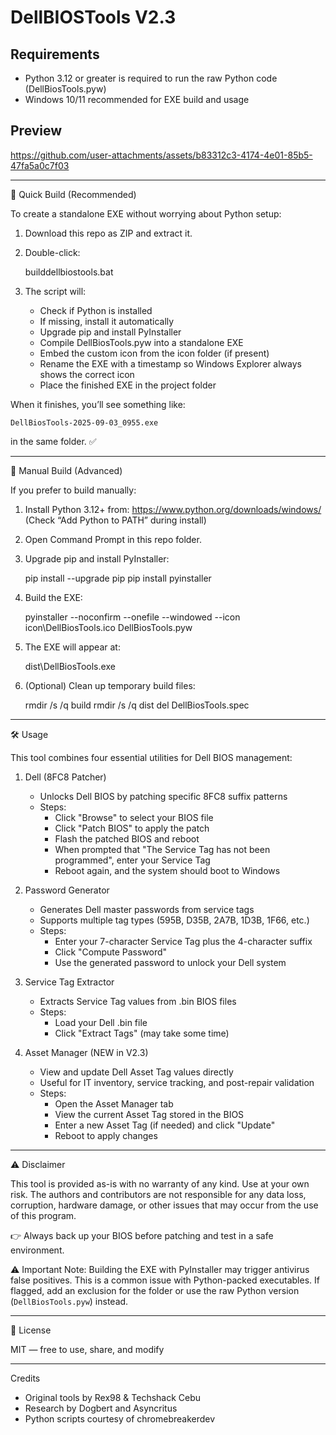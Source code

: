DellBIOSTools V2.3
==================

Requirements
------------
- Python 3.12 or greater is required to run the raw Python code (DellBiosTools.pyw)
- Windows 10/11 recommended for EXE build and usage

Preview
-------
https://github.com/user-attachments/assets/b83312c3-4174-4e01-85b5-47fa5a0c7f03

------------------------------------------------------------
🚀 Quick Build (Recommended)

To create a standalone EXE without worrying about Python setup:

1. Download this repo as ZIP and extract it.
2. Double-click:

    builddellbiostools.bat

3. The script will:
   - Check if Python is installed
   - If missing, install it automatically
   - Upgrade pip and install PyInstaller
   - Compile DellBiosTools.pyw into a standalone EXE
   - Embed the custom icon from the icon folder (if present)
   - Rename the EXE with a timestamp so Windows Explorer always shows the correct icon
   - Place the finished EXE in the project folder

When it finishes, you’ll see something like:

    DellBiosTools-2025-09-03_0955.exe

in the same folder. ✅

------------------------------------------------------------
🔧 Manual Build (Advanced)

If you prefer to build manually:

1. Install Python 3.12+ from:
   https://www.python.org/downloads/windows/
   (Check “Add Python to PATH” during install)

2. Open Command Prompt in this repo folder.

3. Upgrade pip and install PyInstaller:

   pip install --upgrade pip
   pip install pyinstaller

4. Build the EXE:

   pyinstaller --noconfirm --onefile --windowed --icon icon\DellBiosTools.ico DellBiosTools.pyw

5. The EXE will appear at:

   dist\DellBiosTools.exe

6. (Optional) Clean up temporary build files:

   rmdir /s /q build
   rmdir /s /q dist
   del DellBiosTools.spec

------------------------------------------------------------
🛠 Usage

This tool combines four essential utilities for Dell BIOS management:

1. Dell (8FC8 Patcher)
   - Unlocks Dell BIOS by patching specific 8FC8 suffix patterns
   - Steps:
     - Click "Browse" to select your BIOS file
     - Click "Patch BIOS" to apply the patch
     - Flash the patched BIOS and reboot
     - When prompted that "The Service Tag has not been programmed", enter your Service Tag
     - Reboot again, and the system should boot to Windows

2. Password Generator
   - Generates Dell master passwords from service tags
   - Supports multiple tag types (595B, D35B, 2A7B, 1D3B, 1F66, etc.)
   - Steps:
     - Enter your 7-character Service Tag plus the 4-character suffix
     - Click "Compute Password"
     - Use the generated password to unlock your Dell system

3. Service Tag Extractor
   - Extracts Service Tag values from .bin BIOS files
   - Steps:
     - Load your Dell .bin file
     - Click "Extract Tags" (may take some time)

4. Asset Manager (NEW in V2.3)
   - View and update Dell Asset Tag values directly
   - Useful for IT inventory, service tracking, and post-repair validation
   - Steps:
     - Open the Asset Manager tab
     - View the current Asset Tag stored in the BIOS
     - Enter a new Asset Tag (if needed) and click "Update"
     - Reboot to apply changes

------------------------------------------------------------
⚠️ Disclaimer

This tool is provided as-is with no warranty of any kind.
Use at your own risk. The authors and contributors are not responsible
for any data loss, corruption, hardware damage, or other issues that may occur
from the use of this program.

👉 Always back up your BIOS before patching and test in a safe environment.

⚠️ Important Note: Building the EXE with PyInstaller may trigger antivirus
false positives. This is a common issue with Python-packed executables.
If flagged, add an exclusion for the folder or use the raw Python version
(`DellBiosTools.pyw`) instead.

------------------------------------------------------------
📜 License

MIT — free to use, share, and modify

------------------------------------------------------------
Credits

- Original tools by Rex98 & Techshack Cebu
- Research by Dogbert and Asyncritus
- Python scripts courtesy of chromebreakerdev
